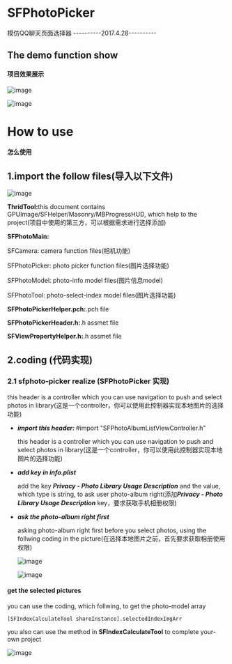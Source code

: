 # SFPhotoPicker
模仿QQ聊天页面选择器
----------2017.4.28----------
<h2>The demo function show</h2>
<h4>项目效果展示</h4>

![image](https://github.com/jufengliushao/SFPhotoPicker/blob/master/screen-pict/result-1.png)

![image](https://github.com/jufengliushao/SFPhotoPicker/blob/master/screen-pict/result-2.gif)

<h1>How to use</h1>
<h4>怎么使用</h4>
<h2>1.import the follow files(导入以下文件)</h2>

![image](https://github.com/jufengliushao/SFPhotoPicker/blob/master/screen-pict/code-list.png)

<p><b>ThridTool:</b>this document contains GPUImage/SFHelper/Masonry/MBProgressHUD, which help to the project(项目中使用的第三方，可以根据需求进行选择添加)</p>
<p><b>SFPhotoMain:</b></p>
<p>SFCamera: camera function files(相机功能)</p>
<p>SFPhotoPicker: photo picker function files(图片选择功能)</p>
<p>SFPhotoModel: photo-info model files(图片信息model)</p>
<p>SFPhotoTool: photo-select-index model files(图片选择功能)</p>
<p><b>SFPhotoPickerHelper.pch:</b>.pch file</p>
<p><b>SFPhotoPickerHeader.h:</b>.h assmet file</p>
<p><b>SFViewPropertyHelper.h:</b>.h assmet file</p>

<h2>2.coding (代码实现)</h2>
<h3>2.1 sfphoto-picker realize (SFPhotoPicker 实现)</h3>

<p>this header is a controller which you can use navigation to push and select photos in library(这是一个controller，你可以使用此控制器实现本地图片的选择功能)</p>
<ul>
<li><p><b><i>import this header: </i></b>#import "SFPhotoAlbumListViewController.h"</p></li>
<dt>this header is a controller which you can use navigation to push and select photos in library(这是一个controller，你可以使用此控制器实现本地图片的选择功能)</dt>
<li><p><b><i>add key in info.plist</i></b></p></li>
<dt>add the key <i><b>Privacy - Photo Library Usage Description</b></i> and the value, which type is string, to ask user photo-album right(添加<i><b>Privacy - Photo Library Usage Description</b></i> key，要求获取手机相册权限)</dt>
<li><p><b><i>ask the photo-album right first</i></b></p></li>
<dt>asking photo-album right first before you select photos, using the follwing coding in the picture(在选择本地图片之前，首先要求获取相册使用权限)


![image](https://github.com/jufengliushao/SFPhotoPicker/blob/master/screen-pict/des-photoRight-1.png)


![image](https://github.com/jufengliushao/SFPhotoPicker/blob/master/screen-pict/des-photoRight-2.png)

</dt>
</ul>
<h4>get the selected pictures</h4>
<p>you can use the coding, which follwing, to get the photo-model array</p>

```objc
[SFIndexCalculateTool shareInstance].selectedIndexImgArr
```

<p>you also can use the method in <b><i></i>SFIndexCalculateTool</b> to complete your-own project</p>

![image](https://github.com/jufengliushao/SFPhotoPicker/blob/master/screen-pict/des-photoGet-2.png)
